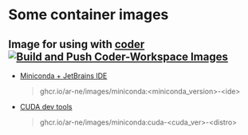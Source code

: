# Some container images

## Image for using with [coder](https://coder.com/) <br> [![Build and Push Coder-Workspace Images](https://github.com/ar-ne/images/actions/workflows/coder-workspace.yaml/badge.svg)](https://github.com/ar-ne/images/actions/workflows/coder-workspace.yaml)

- [Miniconda + JetBrains IDE](./coder-workspace/miniconda.Dockerfile)
    > ghcr.io/ar-ne/images/miniconda:\<miniconda_version>-\<ide>
- [CUDA dev tools](./coder-workspace/cuda.Dockerfile)
    > ghcr.io/ar-ne/images/miniconda:cuda-\<cuda_ver>-\<distro>